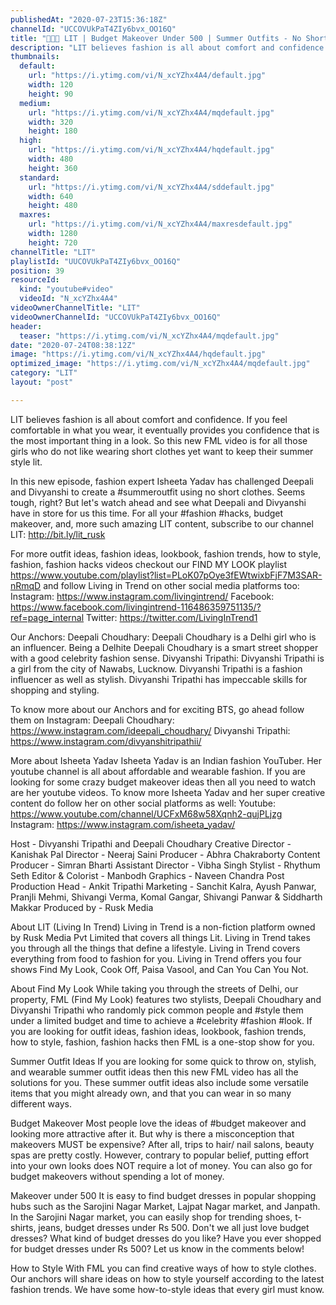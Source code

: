 ```yaml
---
publishedAt: "2020-07-23T15:36:18Z"
channelId: "UCCOVUkPaT4ZIy6bvx_OO16Q"
title: "👖👚😮 LIT | Budget Makeover Under 500 | Summer Outfits - No Short Clothes ft. @Isheeta Yadav | FML"
description: "LIT believes fashion is all about comfort and confidence. If you feel comfortable in what you wear, it eventually provides you confidence that is the most important thing in a look. So this new FML video is for all those girls who do not like wearing short clothes yet want to keep their summer style lit.\n\nIn this new episode, fashion expert Isheeta Yadav has challenged Deepali and Divyanshi to create a #summeroutfit using no short clothes. Seems tough, right? But let's watch ahead and see what Deepali and Divyanshi have in store for us this time. For all your #fashion #hacks, budget makeover, and, more such amazing LIT content, subscribe to our channel LIT: http://bit.ly/lit_rusk\n\nFor more outfit ideas, fashion ideas, lookbook, fashion trends, how to style, fashion, fashion hacks videos checkout our FIND MY LOOK playlist https://www.youtube.com/playlist?list=PLoK07pOye3fEWtwixbFjF7M3SAR-nRmqD and follow Living in Trend on other social media platforms too:\nInstagram: https://www.instagram.com/livingintrend/\nFacebook: https://www.facebook.com/livingintrend-116486359751135/?ref=page_internal\nTwitter: https://twitter.com/LivingInTrend1\n\nOur Anchors:\nDeepali Choudhary: Deepali Choudhary is a Delhi girl who is an influencer. Being a Delhite Deepali Choudhary is a smart street shopper with a good celebrity fashion sense. \nDivyanshi Tripathi: Divyanshi Tripathi is a girl from the city of Nawabs, Lucknow. Divyanshi Tripathi is a fashion influencer as well as stylish. Divyanshi Tripathi has impeccable skills for shopping and styling. \n\nTo know more about our Anchors and for exciting BTS, go ahead follow them on Instagram: \nDeepali Choudhary: https://www.instagram.com/ideepali_choudhary/\nDivyanshi Tripathi: https://www.instagram.com/divyanshitripathii/\n\nMore about Isheeta Yadav\nIsheeta Yadav is an Indian fashion YouTuber. Her youtube channel is all about affordable and wearable fashion. If you are looking for some crazy budget makeover ideas then all you need to watch are her youtube videos. To know more Isheeta Yadav and her super creative content do follow her on other social platforms as well:\nYoutube: https://www.youtube.com/channel/UCFxM68w58Xqnh2-qujPLjzg\nInstagram: https://www.instagram.com/isheeta_yadav/\n\nHost - Divyanshi Tripathi and Deepali Choudhary\nCreative Director - Kanishak Pal\nDirector - Neeraj Saini\nProducer - Abhra Chakraborty\nContent Producer - Simran Bharti\nAssistant Director - Vibha Singh\nStylist - Rhythum Seth\nEditor & Colorist - Manbodh \nGraphics - Naveen Chandra\nPost Production Head - Ankit Tripathi \nMarketing - Sanchit Kalra, Ayush Panwar, Pranjli Mehmi, Shivangi Verma, Komal Gangar, Shivangi Panwar & Siddharth Makkar\nProduced by - Rusk Media\n\nAbout LIT (Living In Trend)\nLiving in Trend is a non-fiction platform owned by Rusk Media Pvt Limited that covers all things Lit. Living in Trend takes you through all the things that define a lifestyle. Living in Trend covers everything from food to fashion for you. Living in Trend offers you four shows Find My Look, Cook Off, Paisa Vasool, and Can You Can You Not. \n\nAbout Find My Look\nWhile taking you through the streets of Delhi, our property, FML (Find My Look) features two stylists, Deepali Choudhary and Divyanshi Tripathi who randomly pick common people and #style them under a limited budget and time to achieve a #celebrity #fashion #look. If you are looking for outfit ideas, fashion ideas, lookbook, fashion trends, how to style, fashion, fashion hacks then FML is a one-stop show for you. \n\nSummer Outfit Ideas\nIf you are looking for some quick to throw on, stylish, and wearable summer outfit ideas then this new FML video has all the solutions for you. These summer outfit ideas also include some versatile items that you might already own, and that you can wear in so many different ways.\n\nBudget Makeover\nMost people love the ideas of #budget makeover and looking more attractive after it. But why is there a misconception that makeovers MUST be expensive? After all, trips to hair/ nail salons, beauty spas are pretty costly. However, contrary to popular belief, putting effort into your own looks does NOT require a lot of money. You can also go for budget makeovers without spending a lot of money. \n\nMakeover under 500\nIt is easy to find budget dresses in popular shopping hubs such as the Sarojini Nagar Market, Lajpat Nagar market, and Janpath. In the Sarojini Nagar market, you can easily shop for trending shoes, t-shirts, jeans, budget dresses under Rs 500. Don't we all just love budget dresses? What kind of budget dresses do you like? Have you ever shopped for budget dresses under Rs 500? Let us know in the comments below!\n\nHow to Style\nWith FML you can find creative ways of how to style clothes. Our anchors will share ideas on how to style yourself according to the latest fashion trends. We have some how-to-style ideas that every girl must know."
thumbnails:
  default:
    url: "https://i.ytimg.com/vi/N_xcYZhx4A4/default.jpg"
    width: 120
    height: 90
  medium:
    url: "https://i.ytimg.com/vi/N_xcYZhx4A4/mqdefault.jpg"
    width: 320
    height: 180
  high:
    url: "https://i.ytimg.com/vi/N_xcYZhx4A4/hqdefault.jpg"
    width: 480
    height: 360
  standard:
    url: "https://i.ytimg.com/vi/N_xcYZhx4A4/sddefault.jpg"
    width: 640
    height: 480
  maxres:
    url: "https://i.ytimg.com/vi/N_xcYZhx4A4/maxresdefault.jpg"
    width: 1280
    height: 720
channelTitle: "LIT"
playlistId: "UUCOVUkPaT4ZIy6bvx_OO16Q"
position: 39
resourceId:
  kind: "youtube#video"
  videoId: "N_xcYZhx4A4"
videoOwnerChannelTitle: "LIT"
videoOwnerChannelId: "UCCOVUkPaT4ZIy6bvx_OO16Q"
header:
  teaser: "https://i.ytimg.com/vi/N_xcYZhx4A4/mqdefault.jpg"
date: "2020-07-24T08:38:12Z"
image: "https://i.ytimg.com/vi/N_xcYZhx4A4/hqdefault.jpg"
optimized_image: "https://i.ytimg.com/vi/N_xcYZhx4A4/mqdefault.jpg"
category: "LIT"
layout: "post"

---
```

LIT believes fashion is all about comfort and confidence. If you feel comfortable in what you wear, it eventually provides you confidence that is the most important thing in a look. So this new FML video is for all those girls who do not like wearing short clothes yet want to keep their summer style lit.

In this new episode, fashion expert Isheeta Yadav has challenged Deepali and Divyanshi to create a #summeroutfit using no short clothes. Seems tough, right? But let's watch ahead and see what Deepali and Divyanshi have in store for us this time. For all your #fashion #hacks, budget makeover, and, more such amazing LIT content, subscribe to our channel LIT: http://bit.ly/lit_rusk

For more outfit ideas, fashion ideas, lookbook, fashion trends, how to style, fashion, fashion hacks videos checkout our FIND MY LOOK playlist https://www.youtube.com/playlist?list=PLoK07pOye3fEWtwixbFjF7M3SAR-nRmqD and follow Living in Trend on other social media platforms too:
Instagram: https://www.instagram.com/livingintrend/
Facebook: https://www.facebook.com/livingintrend-116486359751135/?ref=page_internal
Twitter: https://twitter.com/LivingInTrend1

Our Anchors:
Deepali Choudhary: Deepali Choudhary is a Delhi girl who is an influencer. Being a Delhite Deepali Choudhary is a smart street shopper with a good celebrity fashion sense. 
Divyanshi Tripathi: Divyanshi Tripathi is a girl from the city of Nawabs, Lucknow. Divyanshi Tripathi is a fashion influencer as well as stylish. Divyanshi Tripathi has impeccable skills for shopping and styling. 

To know more about our Anchors and for exciting BTS, go ahead follow them on Instagram: 
Deepali Choudhary: https://www.instagram.com/ideepali_choudhary/
Divyanshi Tripathi: https://www.instagram.com/divyanshitripathii/

More about Isheeta Yadav
Isheeta Yadav is an Indian fashion YouTuber. Her youtube channel is all about affordable and wearable fashion. If you are looking for some crazy budget makeover ideas then all you need to watch are her youtube videos. To know more Isheeta Yadav and her super creative content do follow her on other social platforms as well:
Youtube: https://www.youtube.com/channel/UCFxM68w58Xqnh2-qujPLjzg
Instagram: https://www.instagram.com/isheeta_yadav/

Host - Divyanshi Tripathi and Deepali Choudhary
Creative Director - Kanishak Pal
Director - Neeraj Saini
Producer - Abhra Chakraborty
Content Producer - Simran Bharti
Assistant Director - Vibha Singh
Stylist - Rhythum Seth
Editor & Colorist - Manbodh 
Graphics - Naveen Chandra
Post Production Head - Ankit Tripathi 
Marketing - Sanchit Kalra, Ayush Panwar, Pranjli Mehmi, Shivangi Verma, Komal Gangar, Shivangi Panwar & Siddharth Makkar
Produced by - Rusk Media

About LIT (Living In Trend)
Living in Trend is a non-fiction platform owned by Rusk Media Pvt Limited that covers all things Lit. Living in Trend takes you through all the things that define a lifestyle. Living in Trend covers everything from food to fashion for you. Living in Trend offers you four shows Find My Look, Cook Off, Paisa Vasool, and Can You Can You Not. 

About Find My Look
While taking you through the streets of Delhi, our property, FML (Find My Look) features two stylists, Deepali Choudhary and Divyanshi Tripathi who randomly pick common people and #style them under a limited budget and time to achieve a #celebrity #fashion #look. If you are looking for outfit ideas, fashion ideas, lookbook, fashion trends, how to style, fashion, fashion hacks then FML is a one-stop show for you. 

Summer Outfit Ideas
If you are looking for some quick to throw on, stylish, and wearable summer outfit ideas then this new FML video has all the solutions for you. These summer outfit ideas also include some versatile items that you might already own, and that you can wear in so many different ways.

Budget Makeover
Most people love the ideas of #budget makeover and looking more attractive after it. But why is there a misconception that makeovers MUST be expensive? After all, trips to hair/ nail salons, beauty spas are pretty costly. However, contrary to popular belief, putting effort into your own looks does NOT require a lot of money. You can also go for budget makeovers without spending a lot of money. 

Makeover under 500
It is easy to find budget dresses in popular shopping hubs such as the Sarojini Nagar Market, Lajpat Nagar market, and Janpath. In the Sarojini Nagar market, you can easily shop for trending shoes, t-shirts, jeans, budget dresses under Rs 500. Don't we all just love budget dresses? What kind of budget dresses do you like? Have you ever shopped for budget dresses under Rs 500? Let us know in the comments below!

How to Style
With FML you can find creative ways of how to style clothes. Our anchors will share ideas on how to style yourself according to the latest fashion trends. We have some how-to-style ideas that every girl must know.
